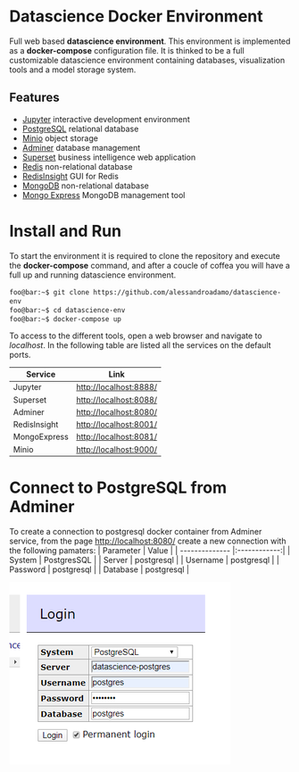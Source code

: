 # Datascience Docker Environment

Full web based **datascience environment**. This environment is implemented as a **docker-compose** configuration file.
It is thinked to be a full customizable datascience environment containing databases, visualization tools and a model storage system.

## Features
- [Jupyter](https://jupyter.org/) interactive development environment
- [PostgreSQL](https://www.postgresql.org/) relational database
- [Minio](https://min.io/) object storage
- [Adminer](https://www.adminer.org/) database management
- [Superset](https://superset.incubator.apache.org/) business intelligence web application
- [Redis](https://redis.io/) non-relational database
- [RedisInsight](https://redislabs.com/blog/redisinsight-gui/) GUI for Redis
- [MongoDB](https://www.mongodb.com/) non-relational database
- [Mongo Express](https://github.com/mongo-express/mongo-express) MongoDB management tool

# Install and Run
To start the environment it is required to clone the repository and execute the **docker-compose** command, and after a coucle of coffea you will have a full up and running datascience environment.
``` 
foo@bar:~$ git clone https://github.com/alessandroadamo/datascience-env
foo@bar:~$ cd datascience-env
foo@bar:~$ docker-compose up
```
To access to the different tools, open a web browser and navigate to *localhost*.
In the following table are listed all the services on the default ports.

| Service        | Link                                              | 
| -------------- |:-------------------------------------------------:| 
| Jupyter        | [http://localhost:8888/](http://localhost:8888/)  | 
| Superset       | [http://localhost:8088/](http://localhost:8088/)  | 
| Adminer        | [http://localhost:8080/](http://localhost:8080/)  | 
| RedisInsight   | [http://localhost:8001/](http://localhost:8001/)  | 
| MongoExpress   | [http://localhost:8081/](http://localhost:8081/)  | 
| Minio          | [http://localhost:9000/](http://localhost:9000/)  | 

# Connect to PostgreSQL from Adminer
To create a connection to postgresql docker container from Adminer service, from the page [http://localhost:8080/](http://localhost:8080/) create a new connection with the following pamaters:
| Parameter      |  Value       | 
| -------------- |:------------:| 
| System         | PostgresSQL  | 
| Server         | postgresql   | 
| Username       | postgresql   | 
| Password       | postgresql   | 
| Database       | postgresql   | 

![alt text](https://github.com/alessandroadamo/datascience-env/blob/master/img/adminer_postgres.PNG "Adminer connection creator")
